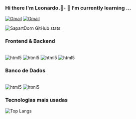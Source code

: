 ### Hi there I'm Leonardo.👋- 🌱 I’m currently learning ...


[![Gmail](https://img.shields.io/badge/Gmail-D14836?style=for-the-badge&logo=gmail&logoColor=white)](mailto:leonardohlss14@gmail.com)
[![Gmail](https://img.shields.io/badge/LinkedIn-0077B5?style=for-the-badge&logo=linkedin&logoColor=white)](https://www.linkedin.com/in/leonardor0cha/)

![SapartDorn GitHub stats](https://github-readme-stats.vercel.app/api?username=SapartDorn&show_icons=true&theme=merko)

### Frontend & Backend

<div style ="display: inline_block"><br/>
  <img align="center" alt="html5" src="https://img.shields.io/badge/HTML-239120?style=for-the-badge&logo=html5&logoColor=white">
  <img align="center" alt="html5" src="https://img.shields.io/badge/JavaScript-323330?style=for-the-badge&logo=javascript&logoColor=F7DF1E">
  <img align="center" alt="html5" src="https://img.shields.io/badge/Python-14354C?style=for-the-badge&logo=python&logoColor=white">
  <img align="center" alt="html5" src="https://img.shields.io/badge/CSS-239120?&style=for-the-badge&logo=css3&logoColor=white">
</div>

### Banco de Dados
<div style ="display: inline_block"><br/>
  <img align="center" alt="html5" src="https://img.shields.io/badge/MySQL-00000F?style=for-the-badge&logo=mysql&logoColor=white">
  <img align="center" alt="html5" src="https://img.shields.io/badge/MongoDB-4EA94B?style=for-the-badge&logo=mongodb&logoColor=white">
</div>

### Tecnologias mais usadas

![Top Langs](https://github-readme-stats.vercel.app/api/top-langs/?username=SapartDorn&exclude_repo=github-readme-stats,SapartDorn.github.io/icons=true&theme=merko)
